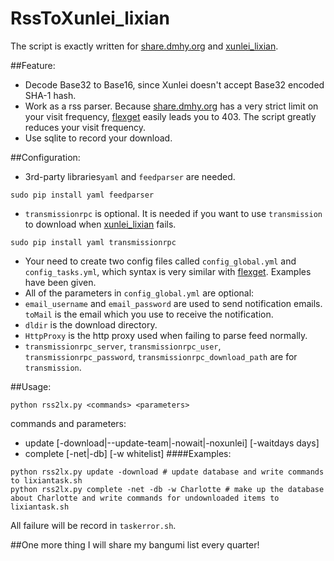 # RssToXunlei_lixian
The script is exactly written for [share.dmhy.org](http://share.dmhy.org) and [xunlei_lixian](https://github.com/iambus/xunlei-lixian).

##Feature:
- Decode Base32 to Base16, since Xunlei doesn't accept Base32 encoded SHA-1 hash.
- Work as a rss parser. Because [share.dmhy.org](http://share.dmhy.org) has a very strict limit on your visit frequency, [flexget](http://flexget.com)  easily leads you to 403. The script greatly reduces your visit frequency.
- Use sqlite to record your download.

##Configuration:
- 3rd-party libraries`yaml` and `feedparser` are needed.
```
sudo pip install yaml feedparser
```
- `transmissionrpc` is optional. It is needed if you want to use `transmission` to download when [xunlei_lixian](https://github.com/iambus/xunlei-lixian) fails.
```
sudo pip install yaml transmissionrpc
```
- Your need to create two config files called `config_global.yml` and `config_tasks.yml`, which syntax is very similar with [flexget](http://flexget.com). Examples have been given.
- All of the parameters in `config_global.yml` are optional:
 - `email_username` and `email_password` are used to send notification emails. `toMail` is the email which you use to receive the notification.
 - `dldir` is the download directory.
 - `HttpProxy` is the http proxy used when failing to parse feed normally.
 - `transmissionrpc_server`, `transmissionrpc_user`, `transmissionrpc_password`, `transmissionrpc_download_path` are for `transmission`.

##Usage:
```
python rss2lx.py <commands> <parameters>
```
commands and parameters:
- update [-download|--update-team|-nowait|-noxunlei] [-waitdays days]
- complete [-net|-db] [-w whitelist]
####Examples:
```
python rss2lx.py update -download # update database and write commands to lixiantask.sh
python rss2lx.py complete -net -db -w Charlotte # make up the database about Charlotte and write commands for undownloaded items to lixiantask.sh
```


All failure will be record in  `taskerror.sh`.

##One more thing
I will share my bangumi list every quarter!

